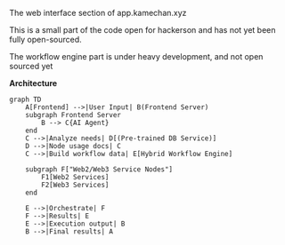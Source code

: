 The web interface section of app.kamechan.xyz

This is a small part of the code open for hackerson and has not yet been fully open-sourced.

The workflow engine part is under heavy development, and not open sourced yet 

**Architecture**

```mermaid
graph TD
    A[Frontend] -->|User Input| B(Frontend Server)
    subgraph Frontend Server
        B --> C{AI Agent}
    end
    C -->|Analyze needs| D[(Pre-trained DB Service)]
    D -->|Node usage docs| C
    C -->|Build workflow data| E[Hybrid Workflow Engine]
    
    subgraph F["Web2/Web3 Service Nodes"]
        F1[Web2 Services]
        F2[Web3 Services]
    end

    E -->|Orchestrate| F
    F -->|Results| E
    E -->|Execution output| B
    B -->|Final results| A
```
